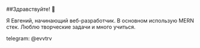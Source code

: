 ##Здравствуйте! 👋

Я Евгений, начинающий веб-разработчик.
В основном использую MERN стек.
Люблю творческие задачи и много учиться.

telegram: @evvtrv
